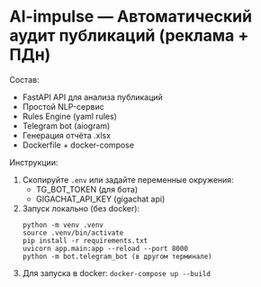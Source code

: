 # AI-impulse — Автоматический аудит публикаций (реклама + ПДн)

Состав:
- FastAPI API для анализа публикаций
- Простой NLP-сервис
- Rules Engine (yaml rules)
- Telegram bot (aiogram)
- Генерация отчёта .xlsx
- Dockerfile + docker-compose

Инструкции:
1. Скопируйте `.env` или задайте переменные окружения:
   - TG_BOT_TOKEN (для бота)
   - GIGACHAT_API_KEY (gigachat api)
2. Запуск локально (без docker):
   ```
   python -m venv .venv
   source .venv/bin/activate
   pip install -r requirements.txt
   uvicorn app.main:app --reload --port 8000
   python -m bot.telegram_bot (в другом терминале)
   ```
3. Для запуска в docker: `docker-compose up --build`

